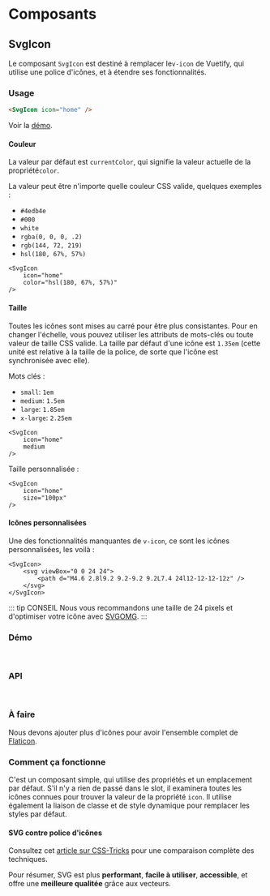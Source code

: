 # Composants

## SvgIcon

Le composant `SvgIcon` est destiné à remplacer le`v-icon` de Vuetify, qui utilise une police d'icônes, et à étendre ses fonctionnalités.

### Usage

```html
<SvgIcon icon="home" />
```

Voir la [démo](#demo).

#### Couleur

La valeur par défaut est `currentColor`, qui signifie la valeur actuelle de la propriété`color`.

La valeur peut être n'importe quelle couleur CSS valide, quelques exemples :

-   `#4edb4e`
-   `#000`
-   `white`
-   `rgba(0, 0, 0, .2)`
-   `rgb(144, 72, 219)`
-   `hsl(180, 67%, 57%)`

```html{3}
<SvgIcon
    icon="home"
    color="hsl(180, 67%, 57%)"
/>
```

#### Taille

Toutes les icônes sont mises au carré pour être plus consistantes. Pour en changer l'échelle, vous pouvez utiliser les attributs de mots-clés ou toute valeur de taille CSS valide.
La taille par défaut d'une icône est `1.35em` (cette unité est relative à la taille de la police, de sorte que l'icône est synchronisée avec elle).

Mots clés :

-   `small`: `1em`
-   `medium`: `1.5em`
-   `large`: `1.85em`
-   `x-large`: `2.25em`

```html{3}
<SvgIcon
    icon="home"
    medium
/>
```

Taille personnalisée :

```html{3}
<SvgIcon
    icon="home"
    size="100px"
/>
```

#### Icônes personnalisées

Une des fonctionnalités manquantes de `v-icon`, ce sont les icônes personnalisées, les voilà :

```html{2,3,4}
<SvgIcon>
    <svg viewBox="0 0 24 24">
        <path d="M4.6 2.8l9.2 9.2-9.2 9.2L7.4 24l12-12-12-12z" />
    </svg>
</SvgIcon>
```

::: tip CONSEIL
Nous vous recommandons une taille de 24 pixels et d'optimiser votre icône avec [SVGOMG](https://jakearchibald.github.io/svgomg/).
:::

### Démo

<br>
<CodePen
	id="oagJaV"
	title="SvgIcon"
/>

### API

<br>
<CodePen
	id="yRjRmr"
	:height="800"
	title="SvgIcon API"
/>

### À faire

Nous devons ajouter plus d'icônes pour avoir l'ensemble complet de [Flaticon](https://www.flaticon.com/packs/material-design/1).

### Comment ça fonctionne

C'est un composant simple, qui utilise des propriétés et un emplacement par défaut. S'il n'y a rien de passé dans le slot, il examinera toutes les icônes connues pour trouver la valeur de la propriété `icon`. Il utilise également la liaison de classe et de style dynamique pour remplacer les styles par défaut.

#### SVG contre police d'icônes

Consultez cet [article sur CSS-Tricks](https://css-tricks.com/icon-fonts-vs-svg/) pour une comparaison complète des techniques.

Pour résumer, SVG est plus **performant**, **facile à utiliser**, **accessible**, et offre une **meilleure qualitée** grâce aux vecteurs.
